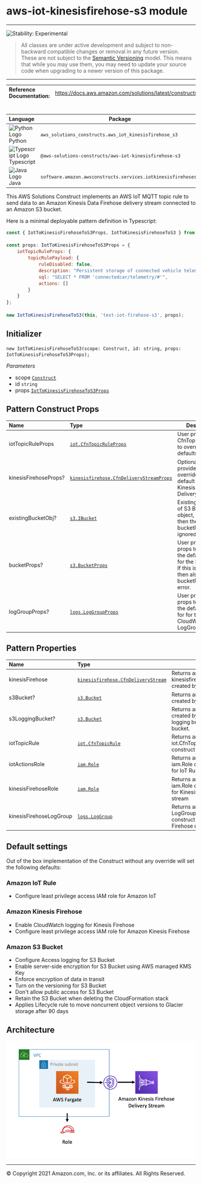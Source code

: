 # aws-iot-kinesisfirehose-s3 module
<!--BEGIN STABILITY BANNER-->

---

![Stability: Experimental](https://img.shields.io/badge/stability-Experimental-important.svg?style=for-the-badge)

> All classes are under active development and subject to non-backward compatible changes or removal in any
> future version. These are not subject to the [Semantic Versioning](https://semver.org/) model.
> This means that while you may use them, you may need to update your source code when upgrading to a newer version of this package.

---
<!--END STABILITY BANNER-->

| **Reference Documentation**:| <span style="font-weight: normal">https://docs.aws.amazon.com/solutions/latest/constructs/</span>|
|:-------------|:-------------|
<div style="height:8px"></div>

| **Language**     | **Package**        |
|:-------------|-----------------|
|![Python Logo](https://docs.aws.amazon.com/cdk/api/latest/img/python32.png) Python|`aws_solutions_constructs.aws_iot_kinesisfirehose_s3`|
|![Typescript Logo](https://docs.aws.amazon.com/cdk/api/latest/img/typescript32.png) Typescript|`@aws-solutions-constructs/aws-iot-kinesisfirehose-s3`|
|![Java Logo](https://docs.aws.amazon.com/cdk/api/latest/img/java32.png) Java|`software.amazon.awsconstructs.services.iotkinesisfirehoses3`|

This AWS Solutions Construct implements an AWS IoT MQTT topic rule to send data to an Amazon Kinesis Data Firehose delivery stream connected to an Amazon S3 bucket.

Here is a minimal deployable pattern definition in Typescript:

``` javascript
const { IotToKinesisFirehoseToS3Props, IotToKinesisFirehoseToS3 } from '@aws-solutions-constructs/aws-iot-kinesisfirehose-s3';

const props: IotToKinesisFirehoseToS3Props = {
    iotTopicRuleProps: {
        topicRulePayload: {
            ruleDisabled: false,
            description: "Persistent storage of connected vehicle telematics data",
            sql: "SELECT * FROM 'connectedcar/telemetry/#'",
            actions: []
        }
    }
};

new IotToKinesisFirehoseToS3(this, 'test-iot-firehose-s3', props);

```

## Initializer

``` text
new IotToKinesisFirehoseToS3(scope: Construct, id: string, props: IotToKinesisFirehoseToS3Props);
```

_Parameters_

* scope [`Construct`](https://docs.aws.amazon.com/cdk/api/latest/docs/@aws-cdk_core.Construct.html)
* id `string`
* props [`IotToKinesisFirehoseToS3Props`](#pattern-construct-props)

## Pattern Construct Props

| **Name**     | **Type**        | **Description** |
|:-------------|:----------------|-----------------|
|iotTopicRuleProps|[`iot.CfnTopicRuleProps`](https://docs.aws.amazon.com/cdk/api/latest/docs/@aws-cdk_aws-iot.CfnTopicRuleProps.html)|User provided CfnTopicRuleProps to override the defaults|
|kinesisFirehoseProps?|[`kinesisfirehose.CfnDeliveryStreamProps`](https://docs.aws.amazon.com/cdk/api/latest/docs/@aws-cdk_aws-kinesisfirehose.CfnDeliveryStreamProps.html)|Optional user provided props to override the default props for Kinesis Firehose Delivery Stream|
|existingBucketObj?|[`s3.IBucket`](https://docs.aws.amazon.com/cdk/api/latest/docs/@aws-cdk_aws-s3.IBucket.html)|Existing instance of S3 Bucket object, if this is set then the bucketProps is ignored.|
|bucketProps?|[`s3.BucketProps`](https://docs.aws.amazon.com/cdk/api/latest/docs/@aws-cdk_aws-s3.BucketProps.html)|User provided props to override the default props for the S3 Bucket. If this is provided, then also providing bucketProps is an error. |
|logGroupProps?|[`logs.LogGroupProps`](https://docs.aws.amazon.com/cdk/api/latest/docs/@aws-cdk_aws-logs.LogGroupProps.html)|User provided props to override the default props for for the CloudWatchLogs LogGroup.|

## Pattern Properties

| **Name**     | **Type**        | **Description** |
|:-------------|:----------------|-----------------|
|kinesisFirehose|[`kinesisfirehose.CfnDeliveryStream`](https://docs.aws.amazon.com/cdk/api/latest/docs/@aws-cdk_aws-kinesisfirehose.CfnDeliveryStream.html)|Returns an instance of kinesisfirehose.CfnDeliveryStream created by the construct|
|s3Bucket?|[`s3.Bucket`](https://docs.aws.amazon.com/cdk/api/latest/docs/@aws-cdk_aws-s3.Bucket.html)|Returns an instance of s3.Bucket created by the construct|
|s3LoggingBucket?|[`s3.Bucket`](https://docs.aws.amazon.com/cdk/api/latest/docs/@aws-cdk_aws-s3.Bucket.html)|Returns an instance of s3.Bucket created by the construct as the logging bucket for the primary bucket.|
|iotTopicRule|[`iot.CfnTopicRule`](https://docs.aws.amazon.com/cdk/api/latest/docs/@aws-cdk_aws-iot.CfnTopicRule.html)|Returns an instance of iot.CfnTopicRule created by the construct|
|iotActionsRole|[`iam.Role`](https://docs.aws.amazon.com/cdk/api/latest/docs/@aws-cdk_aws-iam.Role.html)|Returns an instance of the iam.Role created by the construct for IoT Rule|
|kinesisFirehoseRole|[`iam.Role`](https://docs.aws.amazon.com/cdk/api/latest/docs/@aws-cdk_aws-iam.Role.html)|Returns an instance of the iam.Role created by the construct for Kinesis Data Firehose delivery stream|
|kinesisFirehoseLogGroup|[`logs.LogGroup`](https://docs.aws.amazon.com/cdk/api/latest/docs/@aws-cdk_aws-logs.LogGroup.html)|Returns an instance of the LogGroup created by the construct for Kinesis Data Firehose delivery stream|

## Default settings

Out of the box implementation of the Construct without any override will set the following defaults:

### Amazon IoT Rule
* Configure least privilege access IAM role for Amazon IoT

### Amazon Kinesis Firehose
* Enable CloudWatch logging for Kinesis Firehose
* Configure least privilege access IAM role for Amazon Kinesis Firehose

### Amazon S3 Bucket
* Configure Access logging for S3 Bucket
* Enable server-side encryption for S3 Bucket using AWS managed KMS Key
* Enforce encryption of data in transit
* Turn on the versioning for S3 Bucket
* Don't allow public access for S3 Bucket
* Retain the S3 Bucket when deleting the CloudFormation stack
* Applies Lifecycle rule to move noncurrent object versions to Glacier storage after 90 days

## Architecture
![Architecture Diagram](architecture.png)

***
&copy; Copyright 2021 Amazon.com, Inc. or its affiliates. All Rights Reserved.